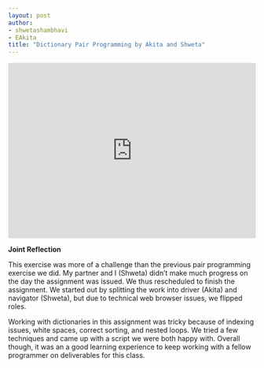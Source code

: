 ```yaml
---
layout: post
author:
- shwetashambhavi
- EAkita
title: "Dictionary Pair Programming by Akita and Shweta"
---
```



<iframe src="https://trinket.io/embed/python3/42a51536e2" width="100%" height="356" frameborder="0" marginwidth="0" marginheight="0" allowfullscreen></iframe>

**Joint Reflection**

This exercise was more of a challenge than the previous pair programming exercise we did. My partner and I (Shweta) didn’t make much progress on the day the assignment was issued. We thus rescheduled to finish the assignment. We started out by splitting the work into driver (Akita) and navigator (Shweta), but due to technical web browser issues, we flipped roles. 

Working with dictionaries in this assignment was tricky because of indexing issues, white spaces, correct sorting, and nested loops. We tried a few techniques and came up with a script we were both happy with. Overall though, it was an a good learning experience to keep working with a fellow programmer on deliverables for this class. 
